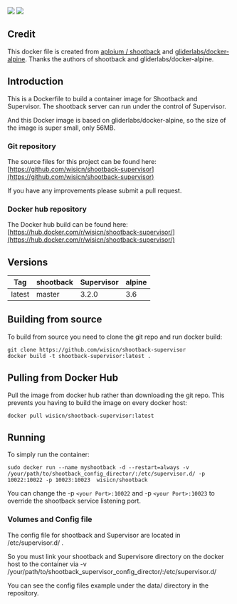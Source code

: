 [![](https://images.microbadger.com/badges/version/wisicn/alpine-shadowsocks-supervisor.svg)](https://microbadger.com/images/wisicn/alpine-shadowsocks-supervisor "Get your own version badge on microbadger.com") [![](https://images.microbadger.com/badges/image/wisicn/alpine-shadowsocks-supervisor.svg)](https://microbadger.com/images/wisicn/alpine-shadowsocks-supervisor "Get your own image badge on microbadger.com")
## Credit
This docker file is created from [aploium / shootback](https://github.com/aploium/shootback) and [gliderlabs/docker-alpine](https://github.com/gliderlabs/docker-alpine). Thanks the authors of shootback and gliderlabs/docker-alpine.
## Introduction
This is a Dockerfile to build a container image for Shootback and Supervisor. The shootback server can run under the control of Supervisor.

And this Docker image is based on gliderlabs/docker-alpine, so the size of the image is super small, only 56MB.
### Git repository
The source files for this project can be found here: [https://github.com/wisicn/shootback-supervisor](https://github.com/wisicn/shootback-supervisor)

If you have any improvements please submit a pull request.
### Docker hub repository
The Docker hub build can be found here: [https://hub.docker.com/r/wisicn/shootback-supervisor/](https://hub.docker.com/r/wisicn/shootback-supervisor/)
## Versions
| Tag | shootback | Supervisor | alpine |
|-----|-------|-----|--------|
| latest | master | 3.2.0 | 3.6 |


## Building from source
To build from source you need to clone the git repo and run docker build:
```
git clone https://github.com/wisicn/shootback-supervisor
docker build -t shootback-supervisor:latest .
```

## Pulling from Docker Hub
Pull the image from docker hub rather than downloading the git repo. This prevents you having to build the image on every docker host:
```
docker pull wisicn/shootback-supervisor:latest
```

## Running
To simply run the container:

```
sudo docker run --name myshootback -d --restart=always -v /your/path/to/shootback_config_director/:/etc/supervisor.d/ -p 10022:10022 -p 10023:10023  wisicn/shootback
```

You can change the -p ```<your Port>:10022``` and  -p ```<your Port>:10023``` to override the shootback service listening port.

### Volumes and Config file
The config file for shootback and Supervisor are located in /etc/supervisor.d/ .

So you must link your  shootback and Supervisore directory on the docker host to the container via  -v /your/path/to/shootback_supervisor_config_director/:/etc/supervisor.d/

You can see the config files example under the data/ directory in the repository.
